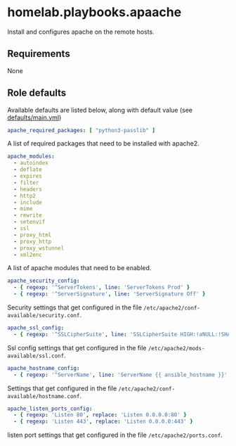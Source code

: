 # homelab.playbooks.apaache
Install and configures apache on the remote hosts.

## Requirements
None

## Role defaults
Available defaults are listed below, along with default value (see [defaults/main.yml](../roles/apache/defaults/main.yml))
```yaml
apache_required_packages: [ "python3-passlib" ]
```
A list of required packages that need to be installed with apache2.


```yaml
apache_modules: 
  - autoindex
  - deflate
  - expires
  - filter
  - headers
  - http2
  - include
  - mime
  - rewrite
  - setenvif
  - ssl
  - proxy_html
  - proxy_http
  - proxy_wstunnel
  - xml2enc
```
A list of apache modules that need to be enabled.

```yaml
apache_security_config:
  - { regexp: '^ServerTokens', line: 'ServerTokens Prod' }
  - { regexp: '^ServerSignature', line: 'ServerSignature Off' }
```
Security settings that get configured in the file `/etc/apache2/conf-available/security.conf`.

```yaml
apache_ssl_config:
  - { regexp: '^SSLCipherSuite', line: 'SSLCipherSuite HIGH:!aNULL:!SHA1' }
```
Ssl config settings that get configured in the file `/etc/apache2/mods-available/ssl.conf`.

```yaml
apache_hostname_config:
  - { regexp: '^ServerName', line: 'ServerName {{ ansible_hostname }}' }
```
Settings that get configured in the file `/etc/apache2/conf-available/hostname.conf`.

```yaml
apache_listen_ports_config:
  - { regexp: 'Listen 80', replace: 'Listen 0.0.0.0:80' }
  - { regexp: 'Listen 443', replace: 'Listen 0.0.0.0:443' }
```
listen port settings that get configured in the file `/etc/apache2/ports.conf`.
